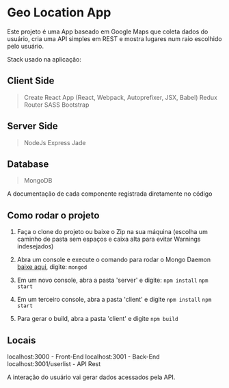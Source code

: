 # Geo Location App
Este projeto é uma App baseado em Google Maps que coleta dados do usuário, cria uma API simples em REST e mostra lugares num raio escolhido pelo usuário.

Stack usado na aplicação:

## Client Side
> Create React App (React, Webpack, Autoprefixer, JSX, Babel)
> Redux
> Router
> SASS
> Bootstrap

## Server Side
> NodeJs
> Express
> Jade

## Database
> MongoDB

A documentação de cada componente registrada diretamente no código

## Como rodar o projeto

1. Faça o clone do projeto ou baixe o Zip na sua máquina (escolha um caminho de pasta sem espaços e caixa alta para evitar Warnings indesejados)

2. Abra um console e execute o comando para rodar o Mongo Daemon [baixe aqui](https://www.mongodb.com/download-center?jmp=nav#community), digite: 
```mongod```

3. Em um novo console, abra a pasta 'server' e digite:
```npm install```
```npm start```

4. Em um terceiro console, abra a pasta 'client' e digite
```npm install```
```npm start```

5. Para gerar o build, abra a pasta 'client' e digite
```npm build```

## Locais

localhost:3000 - Front-End
localhost:3001 - Back-End
localhost:3001/userlist - API Rest

A interação do usuário vai gerar dados acessados pela API.